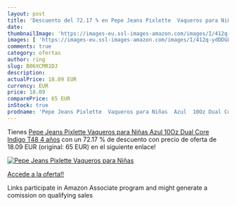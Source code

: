 ```yaml
---
layout: post
title: 'Descuento del 72.17 % en Pepe Jeans Pixlette  Vaqueros para Niñas'
date: 
thumbnailImage: 'https://images-eu.ssl-images-amazon.com/images/I/412q-ydDDGL._SL200_.jpg'
images: [ 'https://images-eu.ssl-images-amazon.com/images/I/412q-ydDDGL._SL200_.jpg' ]
comments: true
category: ofertas
author: ring
slug: B06XCMR1DJ
description:
actualPrice: 18.09 EUR
currency: EUR
price: 18.09
comparePrice: 65 EUR
inStock: true
prodname: 'Pepe Jeans Pixlette  Vaqueros para Niñas  Azul  10Oz Dual Core Indigo T48  4 años'
---
```


Tienes [Pepe Jeans Pixlette  Vaqueros para Niñas  Azul  10Oz Dual Core Indigo T48  4 años](https://www.amazon.es/dp/B06XCMR1DJ/?tag=tolees-21) con un 72.17 % de descuento con precio de oferta de 18.09 EUR (original: 65 EUR) en el siguiente enlace!

[![Pepe Jeans Pixlette  Vaqueros para Niñas](https://images-eu.ssl-images-amazon.com/images/I/412q-ydDDGL._SL200_.jpg)](https://www.amazon.es/dp/B06XCMR1DJ/?tag=tolees-21)

[Accede a la oferta!!](https://www.amazon.es/dp/B06XCMR1DJ/?tag=tolees-21)

Links participate in Amazon Associate program and might generate a comission on qualifying sales


